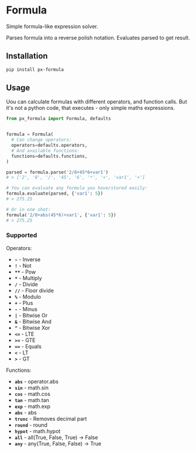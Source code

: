# Formula

Simple formula-like expression solver.

Parses formula into a reverse polish notation. Evaluates parsed to get result.

## Installation

```sh
pip install px-formula
```

## Usage

Uou can calculate formulas with different operators, and function calls. But it's not a python code, that executes - only simple maths expressions.

```python
from px_formula import Formula, defaults


formula = Formula(
  # Can change operators:
  operators=defaults.operators,
  # And available functions:
  functions=defaults.functions,
)

parsed = formula.parse('2/8+45*6+var1')
# > ['2', '8', '/', '45', '6', '*', '+', 'var1', '+']

# You can evaluate any formula you have/stored easily:
formula.evaluate(parsed, {'var1': 5})
# > 275.25

# Or in one shot:
formula('2/8+abs(45*6)+var1', {'var1': 5})
# > 275.25
```

### Supported

Operators:

- **`~`** - Inverse
- **`!`** - Not
- **`**`** - Pow
- **`*`** - Multiply
- **`/`** - Divide
- **`//`** - Floor divide
- **`%`** - Modulo
- **`+`** - Plus
- **`-`** - Minus
- **`|`** - Bitwise Or
- **`&`** - Bitwise And
- **`^`** - Bitwise Xor
- **`<=`** - LTE
- **`>=`** - GTE
- **`==`** - Equals
- **`<`** - LT
- **`>`** - GT

Functions:

- **`abs`** - operator.abs
- **`sin`** - math.sin
- **`cos`** - math.cos
- **`tan`** - math.tan
- **`exp`** - math.exp
- **`abs`** - abs
- **`trunc`** - Removes decimal part
- **`round`** - round
- **`hypot`** - math.hypot
- **`all`** - all(True, False, True) -> False
- **`any`** - any(True, False, False) -> True